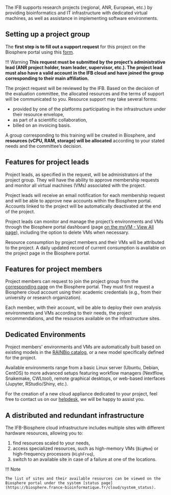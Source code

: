 The IFB supports research projects (regional, ANR, European, etc.) by providing bioinformatics and IT infrastructure with dedicated virtual machines, as well as assistance in implementing software environments.

## Setting up a project group

The **first step is to fill out a support request** for this project on the Biosphere portal using this 
[form](https://biosphere.france-bioinformatique.fr/cloudweb_account/groups/create?type_of_group=3).

!!! Warning
    **This request must be submitted by the project’s administrative lead (ANR project holder, team leader, supervisor, etc.). The project lead must also have a valid account in the IFB cloud and have joined the group corresponding to their main affiliation.**

The project request will be reviewed by the IFB. Based on the decision of the evaluation committee, the allocated resources and the terms of support will be communicated to you. Resource support may take several forms:
- provided by one of the platforms participating in the infrastructure under their resource envelope,
- as part of a scientific collaboration,
- billed on an invoicing basis.

A group corresponding to this training will be created in Biosphere, and **resources (vCPU, RAM, storage) will be allocated** according to your stated needs and the committee’s decision.

## Features for project leads

Project leads, as specified in the request, will be administrators of the project group. They will have the ability to approve membership requests and monitor all virtual machines (VMs) associated with the project.

Project leads will receive an email notification for each membership request and will be able to approve new accounts within the Biosphere portal. Accounts linked to the project will be automatically deactivated at the end of the project.

Project leads can monitor and manage the project’s environments and VMs through the Biosphere portal dashboard (page [on the myVM - View All page](https://biosphere.france-bioinformatique.fr/monitor)), including the option to delete VMs when necessary.

Resource consumption by project members and their VMs will be attributed to the project. A daily updated record of current consumption is available on the project page in the Biosphere portal.

## Features for project members

Project members can request to join the project group from the [corresponding page](https://biosphere.france-bioinformatique.fr/cloudweb_account/groups) on the  Biosphere portal. They must first request a Biosphere cloud account using their academic credentials (e.g., from their university or research organization).

Each member, with their account, will be able to deploy their own analysis environments and VMs according to their needs, the project recommendations, and the resources available on the infrastructure sites.

## Dedicated Environments

Project members' environments and VMs are automatically built based on existing models in the [RAINBio catalog](https://biosphere.france-bioinformatique.fr/catalogue), or a new model specifically defined for the project.

Available environments range from a basic Linux server (Ubuntu, Debian, CentOS) to more advanced setups featuring workflow managers (Nextflow, Snakemake, CWLtool), remote graphical desktops, or web-based interfaces (Jupyter, RStudio/Shiny, etc.).

For the creation of a new cloud appliance dedicated to your project, feel free to contact us on our [helpdesk](https://biosphere-support.genouest.org), we will be happy to assist you.

## A distributed and redundant infrastructure

The IFB-Biosphere cloud infrastructure includes multiple sites with different hardware resources, allowing you to: 

 1. find resources scaled to your needs,
 2. access specialized resources, such as high-memory VMs (`BigMem`) or high-frequency processors (`HighFreq`),
 3. switch to an available site in case of a failure at one of the locations.

!!! Note

    The list of sites and their available resources can be viewed on the Biosphere portal under the system [status page](https://biosphere.france-bioinformatique.fr/cloud/system_status).
